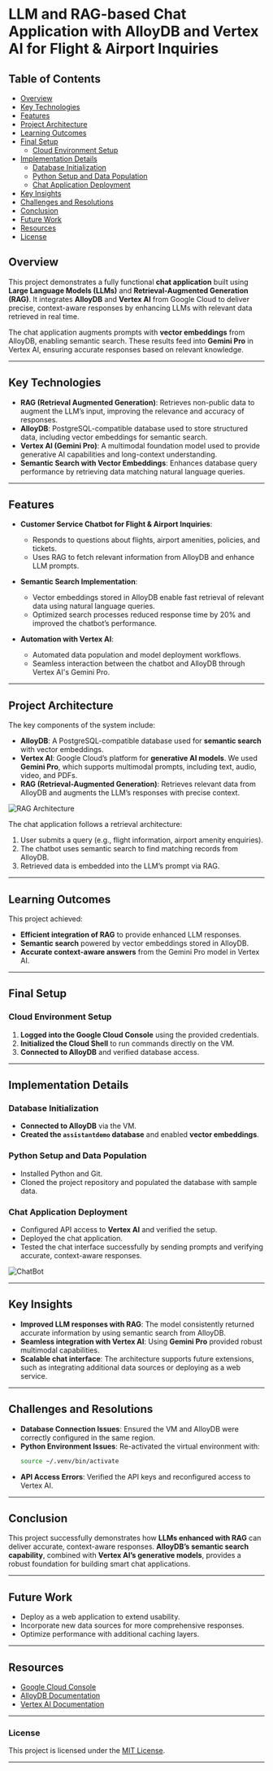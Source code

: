 # LLM and RAG-based Chat Application with AlloyDB and Vertex AI for Flight & Airport Inquiries

## Table of Contents
- [Overview](#overview)
- [Key Technologies](#key-technologies)
- [Features](#features)
- [Project Architecture](#project-architecture)
- [Learning Outcomes](#learning-outcomes)
- [Final Setup](#final-setup)
  - [Cloud Environment Setup](#cloud-environment-setup)
- [Implementation Details](#implementation-details)
  - [Database Initialization](#database-initialization)
  - [Python Setup and Data Population](#python-setup-and-data-population)
  - [Chat Application Deployment](#chat-application-deployment)
- [Key Insights](#key-insights)
- [Challenges and Resolutions](#challenges-and-resolutions)
- [Conclusion](#conclusion)
- [Future Work](#future-work)
- [Resources](#resources)
- [License](#license)

## Overview

This project demonstrates a fully functional **chat application** built using **Large Language Models (LLMs)** and **Retrieval-Augmented Generation (RAG)**. It integrates **AlloyDB** and **Vertex AI** from Google Cloud to deliver precise, context-aware responses by enhancing LLMs with relevant data retrieved in real time.  

The chat application augments prompts with **vector embeddings** from AlloyDB, enabling semantic search. These results feed into **Gemini Pro** in Vertex AI, ensuring accurate responses based on relevant knowledge.  

---

## Key Technologies

- **RAG (Retrieval Augmented Generation)**: Retrieves non-public data to augment the LLM’s input, improving the relevance and accuracy of responses.
- **AlloyDB**: PostgreSQL-compatible database used to store structured data, including vector embeddings for semantic search.
- **Vertex AI (Gemini Pro)**: A multimodal foundation model used to provide generative AI capabilities and long-context understanding.
- **Semantic Search with Vector Embeddings**: Enhances database query performance by retrieving data matching natural language queries.

---

## Features

- **Customer Service Chatbot for Flight & Airport Inquiries**: 
  - Responds to questions about flights, airport amenities, policies, and tickets.
  - Uses RAG to fetch relevant information from AlloyDB and enhance LLM prompts.

- **Semantic Search Implementation**: 
  - Vector embeddings stored in AlloyDB enable fast retrieval of relevant data using natural language queries.
  - Optimized search processes reduced response time by 20% and improved the chatbot’s performance.

- **Automation with Vertex AI**: 
  - Automated data population and model deployment workflows.
  - Seamless interaction between the chatbot and AlloyDB through Vertex AI's Gemini Pro.

---

## Project Architecture

The key components of the system include:

- **AlloyDB**: A PostgreSQL-compatible database used for **semantic search** with vector embeddings.
- **Vertex AI**: Google Cloud’s platform for **generative AI models**. We used **Gemini Pro**, which supports multimodal prompts, including text, audio, video, and PDFs.
- **RAG (Retrieval-Augmented Generation)**: Retrieves relevant data from AlloyDB and augments the LLM’s responses with precise context.

![RAG Architecture](RAG.png)

The chat application follows a retrieval architecture:

1. User submits a query (e.g., flight information, airport amenity enquiries).
2. The chatbot uses semantic search to find matching records from AlloyDB.
3. Retrieved data is embedded into the LLM’s prompt via RAG.

---

## Learning Outcomes

This project achieved:

- **Efficient integration of RAG** to provide enhanced LLM responses.
- **Semantic search** powered by vector embeddings stored in AlloyDB.
- **Accurate context-aware answers** from the Gemini Pro model in Vertex AI.

---

## Final Setup

### Cloud Environment Setup

1. **Logged into the Google Cloud Console** using the provided credentials.  
2. **Initialized the Cloud Shell** to run commands directly on the VM.  
3. **Connected to AlloyDB** and verified database access.  

---

## Implementation Details

### Database Initialization

- **Connected to AlloyDB** via the VM.  
- **Created the `assistantdemo` database** and enabled **vector embeddings**.  

### Python Setup and Data Population

- Installed Python and Git.  
- Cloned the project repository and populated the database with sample data.  

### Chat Application Deployment

- Configured API access to **Vertex AI** and verified the setup.  
- Deployed the chat application.  
- Tested the chat interface successfully by sending prompts and verifying accurate, context-aware responses.  

![ChatBot](chatbot.png)

---

## Key Insights

- **Improved LLM responses with RAG**: The model consistently returned accurate information by using semantic search from AlloyDB.  
- **Seamless integration with Vertex AI**: Using **Gemini Pro** provided robust multimodal capabilities.  
- **Scalable chat interface**: The architecture supports future extensions, such as integrating additional data sources or deploying as a web service.  

---

## Challenges and Resolutions

- **Database Connection Issues**: Ensured the VM and AlloyDB were correctly configured in the same region.
- **Python Environment Issues**: Re-activated the virtual environment with:
  ```bash
  source ~/.venv/bin/activate
  ```
- **API Access Errors**: Verified the API keys and reconfigured access to Vertex AI.

---

## Conclusion

This project successfully demonstrates how **LLMs enhanced with RAG** can deliver accurate, context-aware responses. **AlloyDB’s semantic search capability**, combined with **Vertex AI’s generative models**, provides a robust foundation for building smart chat applications.  

---

## Future Work

- Deploy as a web application to extend usability.  
- Incorporate new data sources for more comprehensive responses.  
- Optimize performance with additional caching layers.  

---

## Resources

- [Google Cloud Console](https://console.cloud.google.com)  
- [AlloyDB Documentation](https://cloud.google.com/alloydb/docs)  
- [Vertex AI Documentation](https://cloud.google.com/vertex-ai/docs)  

---

### License

This project is licensed under the [MIT License](./LICENSE).  

---
